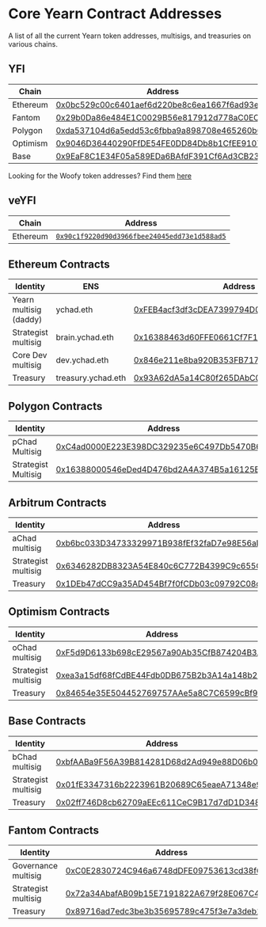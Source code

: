 # Core Yearn Contract Addresses

A list of all the current Yearn token addresses, multisigs, and treasuries on various chains.

## YFI

| Chain          | Address                                    |
| ---------------| ------------------------------------------ |
| Ethereum       | [0x0bc529c00c6401aef6d220be8c6ea1667f6ad93e](https://etherscan.io/token/0x0bc529c00c6401aef6d220be8c6ea1667f6ad93e) |
| Fantom         | [0x29b0Da86e484E1C0029B56e817912d778aC0EC69](https://ftmscan.com/token/0x29b0Da86e484E1C0029B56e817912d778aC0EC69) |
| Polygon        | [0xda537104d6a5edd53c6fbba9a898708e465260b6](https://polygonscan.com/token/0xda537104d6a5edd53c6fbba9a898708e465260b6) |
| Optimism       | [0x9046D36440290FfDE54FE0DD84Db8b1CfEE9107B](https://optimistic.etherscan.io/token/0x9046d36440290ffde54fe0dd84db8b1cfee9107b) |
| Base           | [0x9EaF8C1E34F05a589EDa6BAfdF391Cf6Ad3CB239](https://basescan.org/token/0x9eaf8c1e34f05a589eda6bafdf391cf6ad3cb239) |

Looking for the Woofy token addresses? Find them [here](/resources/deprecated/woofy)

## veYFI

| Chain          | Address                                    |
| ---------------| ------------------------------------------ |
| Ethereum       | [`0x90c1f9220d90d3966fbee24045edd73e1d588ad5`](https://etherscan.io/address/0x90c1f9220d90d3966fbee24045edd73e1d588ad5) |

## Ethereum Contracts

| Identity               | ENS                   | Address                                    |
| ---------------------- | --------------------- | ------------------------------------------ |
| Yearn multisig (daddy) | ychad.eth             | [0xFEB4acf3df3cDEA7399794D0869ef76A6EfAff52](https://etherscan.io/address/0xFEB4acf3df3cDEA7399794D0869ef76A6EfAff52) |
| Strategist multisig    | brain.ychad.eth       | [0x16388463d60FFE0661Cf7F1f31a7D658aC790ff7](https://etherscan.io/address/0x16388463d60FFE0661Cf7F1f31a7D658aC790ff7) |
| Core Dev multisig      | dev.ychad.eth         | [0x846e211e8ba920B353FB717631C015cf04061Cc9](https://etherscan.io/address/0x846e211e8ba920B353FB717631C015cf04061Cc9) |
| Treasury               | treasury.ychad.eth    | [0x93A62dA5a14C80f265DAbC077fCEE437B1a0Efde](https://etherscan.io/address/0x93A62dA5a14C80f265DAbC077fCEE437B1a0Efde) |

## Polygon Contracts

| Identity               | Address                                    |
| ---------------------- | ------------------------------------------ |
| pChad Multisig         | [0xC4ad0000E223E398DC329235e6C497Db5470B626](https://polygonscan.com/address/0xC4ad0000E223E398DC329235e6C497Db5470B626) |
| Strategist Multisig    | [0x16388000546eDed4D476bd2A4A374B5a16125Bc1](https://polygonscan.com/address/0x16388000546eDed4D476bd2A4A374B5a16125Bc1) |

## Arbitrum Contracts

| Identity               | Address                                    |
| ---------------------- | ------------------------------------------ |
| aChad multisig         | [0xb6bc033D34733329971B938fEf32faD7e98E56aD](https://arbiscan.io/address/0xb6bc033D34733329971B938fEf32faD7e98E56aD) |
| Strategist multisig    | [0x6346282DB8323A54E840c6C772B4399C9c655C0d](https://arbiscan.io/address/0x6346282DB8323A54E840c6C772B4399C9c655C0d) |
| Treasury               | [0x1DEb47dCC9a35AD454Bf7f0fCDb03c09792C08c1](https://arbiscan.io/address/0x1DEb47dCC9a35AD454Bf7f0fCDb03c09792C08c1) |

## Optimism Contracts

| Identity               | Address                                    |
| ---------------------- | ------------------------------------------ |
| oChad multisig    | [0xF5d9D6133b698cE29567a90Ab35CfB874204B3A7](https://optimistic.etherscan.io/address/0xF5d9D6133b698cE29567a90Ab35CfB874204B3A7) |
| Strategist multisig    | [0xea3a15df68fCdBE44Fdb0DB675B2b3A14a148b26](https://optimistic.etherscan.io/address/0xea3a15df68fCdBE44Fdb0DB675B2b3A14a148b26) |
| Treasury               | [0x84654e35E504452769757AAe5a8C7C6599cBf954](https://optimistic.etherscan.io/address/0x84654e35E504452769757AAe5a8C7C6599cBf954) |

## Base Contracts

| Identity              | Address                                    |
| --------------------- | ------------------------------------------ |
| bChad multisig        | [0xbfAABa9F56A39B814281D68d2Ad949e88D06b02E](https://basescan.org/address/0xbfAABa9F56A39B814281D68d2Ad949e88D06b02E) |
| Strategist multisig   | [0x01fE3347316b2223961B20689C65eaeA71348e93](https://basescan.org/address/0x01fE3347316b2223961B20689C65eaeA71348e93) |
| Treasury              | [0x02ff746D8cb62709aEEc611CeC9B17d7dD1D3480](https://basescan.org/address/0x02ff746D8cb62709aEEc611CeC9B17d7dD1D3480) |

## Fantom Contracts

| Identity               | Address                                    |
| ---------------------- | ------------------------------------------ |
| Governance multisig    | [0xC0E2830724C946a6748dDFE09753613cd38f6767](https://ftmscan.com/address/0xC0E2830724C946a6748dDFE09753613cd38f6767) |
| Strategist multisig    | [0x72a34AbafAB09b15E7191822A679f28E067C4a16](https://ftmscan.com/address/0x72a34AbafAB09b15E7191822A679f28E067C4a16) |
| Treasury               | [0x89716ad7edc3be3b35695789c475f3e7a3deb12a](https://ftmscan.com/address/0x89716ad7edc3be3b35695789c475f3e7a3deb12a) |

